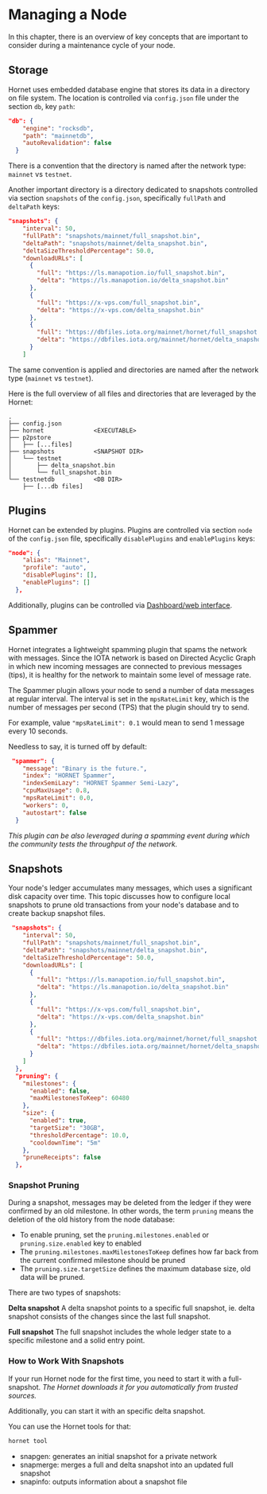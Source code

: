 # Managing a Node
In this chapter, there is an overview of key concepts that are important to consider during a maintenance cycle of your node.

## Storage
Hornet uses embedded database engine that stores its data in a directory on file system. The location is controlled via `config.json` file under the section `db`, key `path`:

```json
"db": {
    "engine": "rocksdb",
    "path": "mainnetdb",
    "autoRevalidation": false
  }
```
There is a convention that the directory is named after the network type: `mainnet` vs `testnet`.

Another important directory is a directory dedicated to snapshots controlled via section `snapshots` of the `config.json`, specifically `fullPath` and `deltaPath` keys:

```json
"snapshots": {
    "interval": 50,
    "fullPath": "snapshots/mainnet/full_snapshot.bin",
    "deltaPath": "snapshots/mainnet/delta_snapshot.bin",
    "deltaSizeThresholdPercentage": 50.0,
    "downloadURLs": [
      {
        "full": "https://ls.manapotion.io/full_snapshot.bin",
        "delta": "https://ls.manapotion.io/delta_snapshot.bin"
      },
      {
        "full": "https://x-vps.com/full_snapshot.bin",
        "delta": "https://x-vps.com/delta_snapshot.bin"
      },
      {
        "full": "https://dbfiles.iota.org/mainnet/hornet/full_snapshot.bin",
        "delta": "https://dbfiles.iota.org/mainnet/hornet/delta_snapshot.bin"
      }
    ]
```
The same convention is applied and directories are named after the network type (`mainnet` vs `testnet`).

Here is the full overview of all files and directories that are leveraged by the Hornet:
```plaintext
.
├── config.json
├── hornet              <EXECUTABLE>
├── p2pstore
│   ├── [...files]
├── snapshots           <SNAPSHOT DIR>
│   └── testnet
│       ├── delta_snapshot.bin
│       └── full_snapshot.bin
└── testnetdb           <DB DIR>
    ├── [...db files]
```

## Plugins
Hornet can be extended by plugins. Plugins are controlled via section `node` of the `config.json` file, specifically `disablePlugins` and `enablePlugins` keys:
```json
"node": {
    "alias": "Mainnet",
    "profile": "auto",
    "disablePlugins": [],
    "enablePlugins": []
  },
```

Additionally, plugins can be controlled via [Dashboard/web interface](./post_installation.md).


## Spammer
Hornet integrates a lightweight spamming plugin that spams the network with messages. Since the IOTA network is based on Directed Acyclic Graph in which new incoming messages are connected to previous messages (tips), it is healthy for the network to maintain some level of message rate.

The Spammer plugin allows your node to send a number of data messages at regular interval. The interval is set in the `mpsRateLimit` key, which is the number of messages per second (TPS) that the plugin should try to send.

For example, value `"mpsRateLimit": 0.1` would mean to send 1 message every 10 seconds.

Needless to say, it is turned off by default:

```json
 "spammer": {
    "message": "Binary is the future.",
    "index": "HORNET Spammer",
    "indexSemiLazy": "HORNET Spammer Semi-Lazy",
    "cpuMaxUsage": 0.8,
    "mpsRateLimit": 0.0,
    "workers": 0,
    "autostart": false
  }
```

*This plugin can be also leveraged during a spamming event during which the community tests the throughput of the network.*

## Snapshots
Your node's ledger accumulates many messages, which uses a significant disk capacity over time. This topic discusses how to configure local snapshots to prune old transactions from your node's database and to create backup snapshot files.

```json
 "snapshots": {
    "interval": 50,
    "fullPath": "snapshots/mainnet/full_snapshot.bin",
    "deltaPath": "snapshots/mainnet/delta_snapshot.bin",
    "deltaSizeThresholdPercentage": 50.0,
    "downloadURLs": [
      {
        "full": "https://ls.manapotion.io/full_snapshot.bin",
        "delta": "https://ls.manapotion.io/delta_snapshot.bin"
      },
      {
        "full": "https://x-vps.com/full_snapshot.bin",
        "delta": "https://x-vps.com/delta_snapshot.bin"
      },
      {
        "full": "https://dbfiles.iota.org/mainnet/hornet/full_snapshot.bin",
        "delta": "https://dbfiles.iota.org/mainnet/hornet/delta_snapshot.bin"
      }
    ]
  },
  "pruning": {
    "milestones": {
      "enabled": false,
      "maxMilestonesToKeep": 60480
    },
    "size": {
      "enabled": true,
      "targetSize": "30GB",
      "thresholdPercentage": 10.0,
      "cooldownTime": "5m"
    },
    "pruneReceipts": false
  },
```

### Snapshot Pruning
During a snapshot, messages may be deleted from the ledger if they were confirmed by an old milestone. In other words, the term `pruning` means the deletion of the old history from the node database:
* To enable pruning, set the `pruning.milestones.enabled` or `pruning.size.enabled` key to enabled
* The `pruning.milestones.maxMilestonesToKeep` defines how far back from the current confirmed milestone should be pruned
* The `pruning.size.targetSize` defines the maximum database size, old data will be pruned.

There are two types of snapshots:

**Delta snapshot**
A delta snapshot points to a specific full snapshot, ie. delta snapshot consists of the changes since the last full snapshot.

**Full snapshot**
The full snapshot includes the whole ledger state to a specific milestone and a solid entry point.


### How to Work With Snapshots
If your run Hornet node for the first time, you need to start it with a full-snapshot. *The Hornet downloads it for you automatically from trusted sources.*

Additionally, you can start it with an specific delta snapshot.

You can use the Hornet tools for that:
```bash
hornet tool
```
* snapgen: generates an initial snapshot for a private network
* snapmerge: merges a full and delta snapshot into an updated full snapshot
* snapinfo: outputs information about a snapshot file
